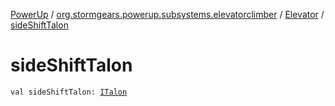 [PowerUp](../../index.md) / [org.stormgears.powerup.subsystems.elevatorclimber](../index.md) / [Elevator](index.md) / [sideShiftTalon](./side-shift-talon.md)

# sideShiftTalon

`val sideShiftTalon: `[`ITalon`](../../org.stormgears.utils.decoupling/-i-talon/index.md)